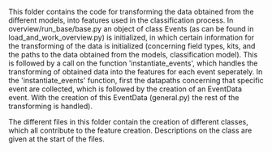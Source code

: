 This folder contains the code for transforming the data obtained from the different models, into features used in the classification process. 
In overview/run_base/base.py an object of class Events (as can be found in load_and_work_overview.py) is initialized, in which certain information for the transforming of the data is initialized (concerning field types, kits, and the paths to the data obtained from the models, classification model). This is followed by a call on the function 'instantiate_events', which handles the transforming of obtained data into the features for each event seperately. In the 'instantiate_events' function, first the datapaths concerning that specific event are collected, which is followed by the creation of an EventData event. With the creation of this EventData (general.py) the rest of the transforming is handled). 

The different files in this folder contain the creation of different classes, which all contribute to the feature creation. Descriptions on the class are given at the start of the files. 
